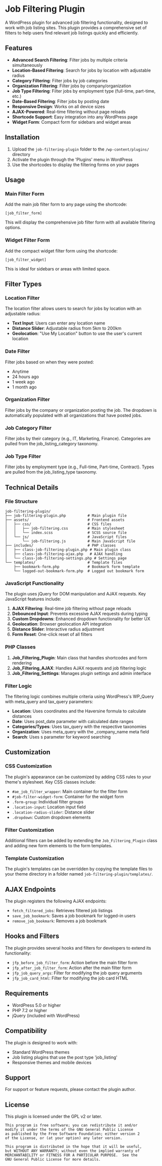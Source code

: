 # Job Filtering Plugin

A WordPress plugin for advanced job filtering functionality, designed to work with job listing sites. This plugin provides a comprehensive set of filters to help users find relevant job listings quickly and efficiently.

## Features

- **Advanced Search Filtering**: Filter jobs by multiple criteria simultaneously
- **Location-Based Filtering**: Search for jobs by location with adjustable radius
- **Category Filtering**: Filter jobs by job categories
- **Organization Filtering**: Filter jobs by company/organization
- **Job Type Filtering**: Filter jobs by employment type (full-time, part-time, etc.)
- **Date-Based Filtering**: Filter jobs by posting date
- **Responsive Design**: Works on all device sizes
- **AJAX-Powered**: Real-time filtering without page reloads
- **Shortcode Support**: Easy integration into any WordPress page
- **Widget Form**: Compact form for sidebars and widget areas

## Installation

1. Upload the `job-filtering-plugin` folder to the `/wp-content/plugins/` directory
2. Activate the plugin through the 'Plugins' menu in WordPress
3. Use the shortcodes to display the filtering forms on your pages

## Usage

### Main Filter Form

Add the main job filter form to any page using the shortcode:

```
[job_filter_form]
```

This will display the comprehensive job filter form with all available filtering options.

### Widget Filter Form

Add the compact widget filter form using the shortcode:

```
[job_filter_widget]
```

This is ideal for sidebars or areas with limited space.

## Filter Types

### Location Filter

The location filter allows users to search for jobs by location with an adjustable radius:

- **Text Input**: Users can enter any location name
- **Distance Slider**: Adjustable radius from 5km to 200km
- **Geolocation**: "Use My Location" button to use the user's current location

### Date Filter

Filter jobs based on when they were posted:

- Anytime
- 24 hours ago
- 1 week ago
- 1 month ago

### Organization Filter

Filter jobs by the company or organization posting the job. The dropdown is automatically populated with all organizations that have posted jobs.

### Job Category Filter

Filter jobs by their category (e.g., IT, Marketing, Finance). Categories are pulled from the job_listing_category taxonomy.

### Job Type Filter

Filter jobs by employment type (e.g., Full-time, Part-time, Contract). Types are pulled from the job_listing_type taxonomy.

## Technical Details

### File Structure

```
job-filtering-plugin/
├── job-filtering-plugin.php          # Main plugin file
├── assets/                           # Frontend assets
│   ├── css/                          # CSS files
│   │   ├── job-filtering.css         # Main stylesheet
│   │   └── index.scss                # SCSS source file
│   └── js/                           # JavaScript files
│       └── job-filtering.js          # Main JavaScript file
├── includes/                         # PHP classes
│   ├── class-job-filtering-plugin.php # Main plugin class
│   ├── class-job-filtering-ajax.php   # AJAX handling
│   └── class-job-filtering-settings.php # Settings page
└── templates/                        # Template files
    ├── bookmark-form.php             # Bookmark form template
    └── logged-out-bookmark-form.php  # Logged out bookmark form
```

### JavaScript Functionality

The plugin uses jQuery for DOM manipulation and AJAX requests. Key JavaScript features include:

1. **AJAX Filtering**: Real-time job filtering without page reloads
2. **Debounced Input**: Prevents excessive AJAX requests during typing
3. **Custom Dropdowns**: Enhanced dropdown functionality for better UX
4. **Geolocation**: Browser geolocation API integration
5. **Distance Slider**: Interactive radius adjustment
6. **Form Reset**: One-click reset of all filters

### PHP Classes

1. **Job_Filtering_Plugin**: Main class that handles shortcodes and form rendering
2. **Job_Filtering_AJAX**: Handles AJAX requests and job filtering logic
3. **Job_Filtering_Settings**: Manages plugin settings and admin interface

### Filter Logic

The filtering logic combines multiple criteria using WordPress's WP_Query with meta_query and tax_query parameters:

- **Location**: Uses coordinates and the Haversine formula to calculate distances
- **Date**: Uses post_date parameter with calculated date ranges
- **Categories/Types**: Uses tax_query with the respective taxonomies
- **Organization**: Uses meta_query with the _company_name meta field
- **Search**: Uses s parameter for keyword searching

## Customization

### CSS Customization

The plugin's appearance can be customized by adding CSS rules to your theme's stylesheet. Key CSS classes include:

- `#ae_job_filter_wrapper`: Main container for the filter form
- `#job-filter-widget-form`: Container for the widget form
- `.form-group`: Individual filter groups
- `.location-input`: Location input field
- `.location-radius-slider`: Distance slider
- `.dropdown`: Custom dropdown elements

### Filter Customization

Additional filters can be added by extending the `Job_Filtering_Plugin` class and adding new form elements to the form templates.

### Template Customization

The plugin's templates can be overridden by copying the template files to your theme directory in a folder named `job-filtering-plugin/templates/`.

## AJAX Endpoints

The plugin registers the following AJAX endpoints:

- `fetch_filtered_jobs`: Retrieves filtered job listings
- `save_job_bookmark`: Saves a job bookmark for logged-in users
- `remove_job_bookmark`: Removes a job bookmark

## Hooks and Filters

The plugin provides several hooks and filters for developers to extend its functionality:

- `jfp_before_job_filter_form`: Action before the main filter form
- `jfp_after_job_filter_form`: Action after the main filter form
- `jfp_job_query_args`: Filter for modifying the job query arguments
- `jfp_job_card_html`: Filter for modifying the job card HTML

## Requirements

- WordPress 5.0 or higher
- PHP 7.2 or higher
- jQuery (included with WordPress)

## Compatibility

The plugin is designed to work with:

- Standard WordPress themes
- Job listing plugins that use the post type 'job_listing'
- Responsive themes and mobile devices

## Support

For support or feature requests, please contact the plugin author.

## License

This plugin is licensed under the GPL v2 or later.

```
This program is free software; you can redistribute it and/or
modify it under the terms of the GNU General Public License
as published by the Free Software Foundation; either version 2
of the License, or (at your option) any later version.

This program is distributed in the hope that it will be useful,
but WITHOUT ANY WARRANTY; without even the implied warranty of
MERCHANTABILITY or FITNESS FOR A PARTICULAR PURPOSE.  See the
GNU General Public License for more details.
